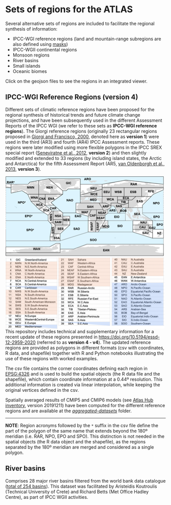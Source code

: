 # Sets of regions for the ATLAS

Several alternative sets of regions are included to facilitate the regional synthesis of information:
* IPCC-WGI reference regions (land and mountain-range subregions are also defined using [masks](../reference-grids)) 
* IPCC-WGII continental regions
* Monsoon regions
* River basins
* Small islands
* Oceanic biomes

Click on the geojson files to see the regions in an integrated viewer. 

## IPCC-WGI Reference Regions (version 4)

Different sets of climatic reference regions have been proposed for the regional synthesis of historical trends and future climate change projections, and have been subsequently used in the different Assessment Reports of the IPCC WGI (we refer to these sets as **IPCC-WGI reference regions**). The Giorgi reference regions (originally 23 rectangular regions proposed in [Giorgi and Francisco, 2000](https://doi.org/10.1007/PL00013733), denoted here as **version 1**) were used in the third (AR3) and fourth (AR4) IPCC Assessment reports. These regions were later modified using more flexible polygons in the IPCC SREX special report ([Seneviratne et al., 2012](https://www.ipcc.ch/site/assets/uploads/2018/03/SREX-Chap3_FINAL-1.pdf), **version 2**) and then slightly modified and extended to 33 regions (by including island states, the Arctic and Antarctica) for the fifth Assessment Report (AR5, [van Oldenborgh et al., 2013](https://www.ipcc.ch/report/ar5/wg1/atlas-of-global-and-regional-climate-projections), **version 3**). 

<img src="../man/reference_regions_names.png" align="left" alt="" width="500" />

This repository includes technical and supplementary information for a recent update of these regions presented in https://doi.org/10.5194/essd-12-2959-2020 (referred to as **version 4 - v4**). The updated reference regions are provided as polygons in different formats (csv with coordinates, R data, and shapefile) together with R and Python notebooks illustrating the use of these regions with worked examples.

The csv file contains the corner coordinates defining each region in [EPSG:4326](https://spatialreference.org/ref/epsg/wgs-84/) and is used to build the spatial objects (the R data file and the shapefile), which contain coordinate information at a 0.44º resolution. This additional information is created via linear interpolation, while keeping the original vertices defined in the csv.

Spatially averaged results of CMIP5 and CMIP6 models (see [Atlas Hub inventory](https://github.com/SantanderMetGroup/IPCC-Atlas/tree/devel/AtlasHub-inventory), version 20191211) have been computed for the different reference regions and are available at the [*aggregated-datasets*](https://github.com/SantanderMetGroup/ATLAS/tree/devel/aggregated-datasets) folder. 

***
**NOTE**: Region acronyms followed by the `*` suffix in the csv file define the part of the polygon of the same name that extends beyond the 180º meridian (i.e. RAR, NPO, EPO and SPO). This distinction is not needed in the spatial objects (the R data object and the shapefile), as the regions separated by the 180º meridian are merged and considered as a single polygon.

## River basins

Comprises 28 major river basins filtered from the world bank data catalogue ([total of 254 basins](https://datacatalog.worldbank.org/dataset/major-river-basins-world)). This dataset was facilitated by Aristeidis Koutroulis (Technical University of Crete) and Richard Betts (Met Office Hadley Centre), as part of IPCC WGII activities. 
